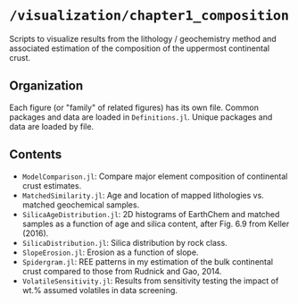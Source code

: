 # `/visualization/chapter1_composition`
Scripts to visualize results from the lithology / geochemistry method and associated estimation of the composition of the uppermost continental crust.

## Organization
Each figure (or "family" of related figures) has its own file. Common packages and data are loaded in `Definitions.jl`. Unique packages and data are loaded by file.

## Contents
 * `ModelComparison.jl`: Compare major element composition of continental crust estimates.
 * `MatchedSimilarity.jl`: Age and location of mapped lithologies vs. matched geochemical samples.
 * `SilicaAgeDistribution.jl`: 2D histograms of EarthChem and matched samples as a function of age and silica content, after Fig. 6.9 from Keller (2016).
 * `SilicaDistribution.jl`: Silica distribution by rock class.
 * `SlopeErosion.jl`: Erosion as a function of slope.
 * `Spidergram.jl`: REE patterns in my estimation of the bulk continental crust compared to those from Rudnick and Gao, 2014.
 * `VolatileSensitivity.jl`: Results from sensitivity testing the impact of wt.% assumed volatiles in data screening.
